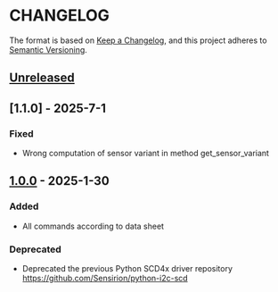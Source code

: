 # CHANGELOG

The format is based on [Keep a Changelog](https://keepachangelog.com/en/1.0.0/),
and this project adheres to [Semantic Versioning](https://semver.org/spec/v2.0.0.html).

## [Unreleased]

## [1.1.0] - 2025-7-1

### Fixed

- Wrong computation of sensor variant in method get_sensor_variant

## [1.0.0] - 2025-1-30

### Added

- All commands according to data sheet

### Deprecated

- Deprecated the previous Python SCD4x driver repository https://github.com/Sensirion/python-i2c-scd


[Unreleased]: https://github.com/Sensirion/python-i2c-scd4x/compare/1.0.0...HEAD
[1.0.0]: https://github.com/Sensirion/python-i2c-scd4x/releases/tag/1.0.0